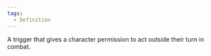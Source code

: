 ```yaml
---  
tags:  
  - Definition  
---  
```

A trigger that gives a character permission to act outside their turn in combat.